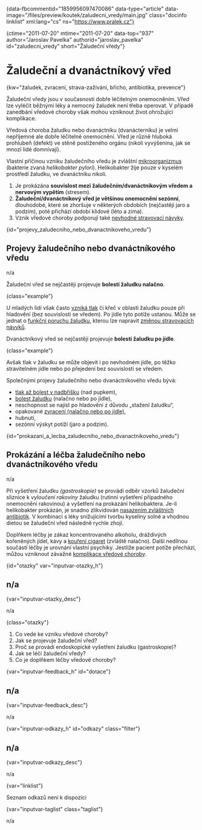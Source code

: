
{data-fbcommentid="1859956097470086" data-type="article" data-image="/files/preview/koutek/zaludecni_vredy/main.jpg" class="docinfo linklist" xml:lang="cs" ns="https://www.pralek.cz"}

{ctime="2011-07-20" mtime="2011-07-20" data-top="937" author="Jaroslav Pavelka" authorid="jaroslav\_pavelka" id="zaludecni\_vredy" short="Žaludeční vředy"}

# Žaludeční a dvanáctníkový vřed

<!-- generated attribute kw by user_updatekw.sh on 2020-09-19, do not edit -->

{kw="žaludek, zvracení, strava-zažívání, břicho, antibiotika, prevence"}

Žaludeční vředy jsou v současnosti dobře léčitelným onemocněním. Vřed lze vyléčit běžnými léky a nemocný žaludek není třeba operovat. V případě zanedbání vředové choroby však mohou vzniknout život ohrožující komplikace.

Vředová choroba žaludku nebo dvanáctníku (dvanácterníku) je velmi nepříjemné ale dobře léčitelné onemocnění. Vřed je různě hluboká prohlubeň (defekt) ve stěně postiženého orgánu (nikoli vyvýšenina, jak se mnozí lidé domnívají).

Vlastní příčinou vzniku žaludečního vředu je zvláštní [mikroorganizmus][1] (bakterie zvaná _helikobakter pylori_). Helikobakter žije pouze v kyselém prostředí žaludku, ve dvanáctníku nikoli.

  1. Je prokázána **souvislost mezi žaludečním/dvanáctníkovým vředem a nervovým vypětím** (stresem).
  2. **Žaludeční/dvanáctníkový vřed je většinou onemocnění sezónní**, dlouhodobé, které se zhoršuje v některých obdobích (nejčastěji jaro a podzim), poté přichází období klidové (léto a zima).
  3. Vznik vředové choroby podporují také [nevhodné stravovací návyky][2].

{id="projevy\_zaludecniho\_nebo\_dvanactnikoveho\_vredu"}

## Projevy žaludečního nebo dvanáctníkového vředu

n/a

Žaludeční vřed se nejčastěji projevuje **bolestí žaludku nalačno**.

{class="example"}

U mladých lidí však často [vzniká tlak][3] či křeč v oblasti žaludku pouze při hladovění (bez souvislosti se vředem). Po jídle tyto potíže ustanou. Může se jednat o [funkční poruchu žaludku][4], kterou lze napravit [změnou stravovacích návyků][2].

Dvanáctníkový vřed se nejčastěji projevuje **bolestí žaludku po jídle**.

{class="example"}

Avšak tlak v žaludku se může objevit i po nevhodném jídle, po těžko stravitelném jídle nebo po přejedení bez souvislosti se vředem.

Společnými projevy žaludečního nebo dvanáctníkového vředu bývá:

  * [tlak až bolest v nadbřišku][5] (nad pupkem),
  * [bolest žaludku][6] (nalačno nebo po jídle),
  * neschopnost se najíst po hladovění z důvodu „stažení žaludku“,
  * opakované [zvracení (nalačno nebo po jídle)][7],
  * hubnutí,
  * sezónní výskyt potíží (jaro a podzim).

{id="prokazani\_a\_lecba\_zaludecniho\_nebo\_dvanactnikoveho\_vredu"}

## Prokázání a léčba žaludečního nebo dvanáctníkového vředu

n/a

Při vyšetření žaludku _(gastroskopie)_ se provádí odběr vzorků žaludeční sliznice k _vyloučení rakoviny_ žaludku (rutinní vyšetření případného onemocnění rakovinou) a vyšetření na prokázání helikobaktera. Je-li helikobakter prokázán, je snadno zlikvidován [nasazením zvláštních antibiotik][8]. V kombinaci s léky snižujícími tvorbu kyseliny solné a vhodnou dietou se žaludeční vřed následně rychle zhojí.

Doplňkem léčby je zákaz koncentrovaného alkoholu, dráždivých kořeněných jídel, kávy a [kouření cigaret][9] (zvláště nalačno). Další nedílnou součástí léčby je urovnání vlastní psychiky. Jestliže pacient potíže přechází, můžou vzniknout závažné [komplikace vředové choroby][10].

{id="otazky" var="inputvar-otazky_h"}

## n/a

{var="inputvar-otazky_desc"}

n/a

{class="otazky"}

  1. Co vede ke vzniku vředové choroby?
  2. Jak se projevuje žaludeční vřed?
  3. Proč se provádí endoskopické vyšetření žaludku (gastroskopie)?
  4. Jak se léčí žaludeční vředy?
  5. Co je doplňkem léčby vředové choroby?

{var="inputvar-feedback_h" id="dotace"}

## n/a

{var="inputvar-feedback_desc"}

n/a

{var="inputvar-odkazy_h" id="odkazy" class="filter"}

## n/a

{var="inputvar-odkazy_desc"}

n/a

{var="linklist"}

Seznam odkazů není k dispozici

{var="inputvar-taglist" class="taglist"}

n/a

 [1]: bakterie
 [2]: stravovaci_navyky
 [3]: tlak_zaludku
 [4]: funkcni_poruchy_traveni
 [5]: slepak
 [6]: zanet_slinivky
 [7]: bolest_zaludku
 [8]: antibiotika
 [9]: koureni_cigaret
 [10]: komplikace_vredu

